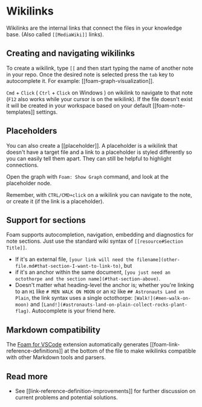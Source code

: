 # Wikilinks

Wikilinks are the internal links that connect the files in your knowledge base.
(Also called `[[MediaWiki]]` links).

## Creating and navigating wikilinks

To create a wikilink, type `[[` and then start typing the name of another note
in your repo. Once the desired note is selected press the `tab` key to
autocomplete it. For example: [[foam-graph-visualization]].

`Cmd` + `Click` ( `Ctrl` + `Click` on Windows ) on wikilink to navigate to that
note (`F12` also works while your cursor is on the wikilink). If the file doesn't
exist it will be created in your workspace based on your default
[[foam-note-templates]] settings.

## Placeholders

You can also create a [[placeholder]]. <!--NOTE: this placeholder link should NOT have an associated file. This is to demonstrate the concept-->
A placeholder is a wikilink that doesn't have a target file and a link to a
placeholder is styled differently so you can easily tell them apart. They can
still be helpful to highlight connections.

Open the graph with `Foam: Show Graph` command, and look at the placeholder
node.

Remember, with `CTRL/CMD+click` on a wikilink you can navigate to the note, or
create it (if the link is a placeholder).

## Support for sections

Foam supports autocompletion, navigation, embedding and diagnostics for note
sections. Just use the standard wiki syntax of `[[resource#Section Title]]`.

- If it's an external file, `[your link will need the filename](other-file.md#that-section-I-want-to-link-to)`, but
- if it's an anchor within the same document, `[you just need an octothorpe and the section name](#that-section-above)`.
- Doesn't matter what heading-level the anchor is; whether you're linking to an `H1` like `# MEN WALK ON MOON` or an `H2` like `## Astronauts Land on Plain`, the link syntax uses a single octothorpe: `[Walk!](#men-walk-on-moon)` and `[Land!](#astronauts-land-on-plain-collect-rocks-plant-flag)`. Autocomplete is your friend here.

## Markdown compatibility

The [Foam for VSCode](https://marketplace.visualstudio.com/items?itemName=foam.foam-vscode) extension automatically generates [[foam-link-reference-definitions]] at the bottom of the file to make wikilinks compatible with other Markdown tools and parsers.

## Read more

- See [[link-reference-definition-improvements]] for further discussion on current problems and potential solutions.
